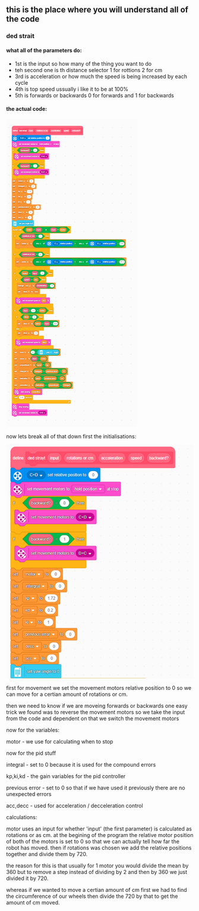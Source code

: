 ## this is the place where you will understand all of the code
### ded strait
#### what all of the parameters do:
 - 1st   is the input so how many of the thing you want to do
 - teh second one is th distance selector 1 for rottions 2 for cm
 - 3rd is acceleration or how much the speed is being increased by each cycle
 - 4th is top speed ussually i like it to be at 100%
 - 5th is forwards or backwards 0 for forwards and 1 for backwards
#### the actual code:
![alt text](https://github.com/nusp09/kscs_fll/blob/main/2024-2025-submergerd/pictures/ded_strait_v2_full.png)

now lets break all of that down
first the initialisations:

![alt text](https://github.com/nusp09/kscs_fll/blob/main/2024-2025-submergerd/pictures/ded_strait_initialisation.png)

first for movement we set the movement motors relative position to 0 so we can move for a certian amount of 
rotations or cm.

then we need to know if we are moveing forwards or backwards one easy trick we found was to reverse the movement motors
so we take the input from the code and dependent on that we switch the movement motors

now for the variables:

motor - we use for calculating when to stop

now for the pid stuff

integral - set to 0 because it is used for the compound errors

kp,ki,kd - the gain variables for the pid controller

previous error - set to 0 so that if we have used it previously there are no unexpected errors

acc,decc - used for acceleration / decceleration control

calculations:

motor uses an input for whether 'input' (the first parameter) is calculated as rotations or as cm. at the begining of the program the relative motor position of both of the motors is set to 0 so that we can actually tell how far the robot has moved. then if rotations was chosen we add the relative positions together and divide them by 720.

the reason for this is that usually for 1 motor you would divide the mean by 360 but to remove a step instead of dividing by 2 and then by 360 we just divided it by 720.

whereas if we wanted to move a certian amount of cm first we had to find the circumference of our wheels then divide the 720 by that to get the amount of cm moved.
